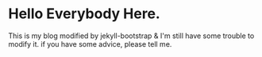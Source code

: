 # Hello Everybody Here.

This is my blog modified by jekyll-bootstrap & I'm still have some trouble to modify it.
if you have some advice, please tell me.

